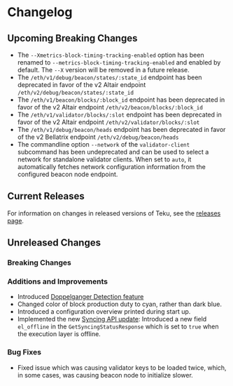 # Changelog

## Upcoming Breaking Changes
- The `--Xmetrics-block-timing-tracking-enabled` option has been renamed to `--metrics-block-timing-tracking-enabled` and enabled by default. The `--X` version will be removed in a future release.
- The `/eth/v1/debug/beacon/states/:state_id` endpoint has been deprecated in favor of the v2 Altair endpoint `/eth/v2/debug/beacon/states/:state_id`
- The `/eth/v1/beacon/blocks/:block_id` endpoint has been deprecated in favor of the v2 Altair endpoint `/eth/v2/beacon/blocks/:block_id`
- The `/eth/v1/validator/blocks/:slot` endpoint has been deprecated in favor of the v2 Altair endpoint `/eth/v2/validator/blocks/:slot`
- The `/eth/v1/debug/beacon/heads` endpoint has been deprecated in favor of the v2 Bellatrix endpoint `/eth/v2/debug/beacon/heads`
- The commandline option `--network` of the `validator-client` subcommand has been undeprecated and can be used to select a network for standalone validator clients. When set to `auto`, it automatically
  fetches network configuration information from the configured beacon node endpoint.

## Current Releases
For information on changes in released versions of Teku, see the [releases page](https://github.com/ConsenSys/teku/releases).

## Unreleased Changes

### Breaking Changes

### Additions and Improvements
- Introduced [Doppelganger Detection feature](https://docs.teku.consensys.net/en/latest/HowTo/Doppelganger-Detection/) 
- Changed color of block production duty to cyan, rather than dark blue.
- Introduced a configuration overview printed during start up.
- Implemented the new [Syncing API update](https://github.com/ethereum/beacon-APIs/pull/290): Introduced a new field `el_offline` in the `GetSyncingStatusResponse` which is set to `true` when the execution layer is offline.

### Bug Fixes
- Fixed issue which was causing validator keys to be loaded twice, which, in some cases, was causing beacon node to initialize slower.